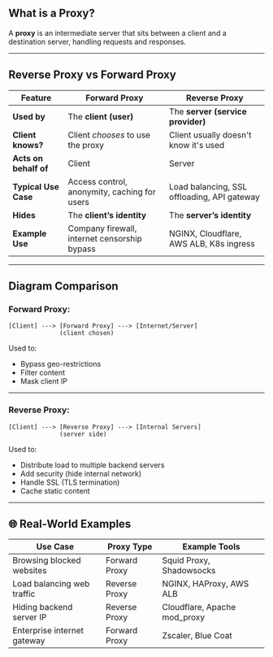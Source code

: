 
## What is a Proxy?

A **proxy** is an intermediate server that sits between a client and a destination server, handling requests and responses.

---

## Reverse Proxy vs Forward Proxy

| Feature               | **Forward Proxy**                            | **Reverse Proxy**                           |
| --------------------- | -------------------------------------------- | ------------------------------------------- |
| **Used by**           | The **client (user)**                        | The **server (service provider)**           |
| **Client knows?**     | Client *chooses* to use the proxy            | Client usually doesn't know it's used       |
| **Acts on behalf of** | Client                                       | Server                                      |
| **Typical Use Case**  | Access control, anonymity, caching for users | Load balancing, SSL offloading, API gateway |
| **Hides**             | The **client’s identity**                    | The **server’s identity**                   |
| **Example Use**       | Company firewall, internet censorship bypass | NGINX, Cloudflare, AWS ALB, K8s ingress     |

---

## Diagram Comparison

### Forward Proxy:

```
[Client] ---> [Forward Proxy] ---> [Internet/Server]
              (client chosen)
```

Used to:

* Bypass geo-restrictions
* Filter content
* Mask client IP

---

### Reverse Proxy:

```
[Client] ---> [Reverse Proxy] ---> [Internal Servers]
              (server side)
```

Used to:

* Distribute load to multiple backend servers
* Add security (hide internal network)
* Handle SSL (TLS termination)
* Cache static content

---

## 🌐 Real-World Examples

| Use Case                    | Proxy Type    | Example Tools                 |
| --------------------------- | ------------- | ----------------------------- |
| Browsing blocked websites   | Forward Proxy | Squid Proxy, Shadowsocks      |
| Load balancing web traffic  | Reverse Proxy | NGINX, HAProxy, AWS ALB       |
| Hiding backend server IP    | Reverse Proxy | Cloudflare, Apache mod\_proxy |
| Enterprise internet gateway | Forward Proxy | Zscaler, Blue Coat            |


